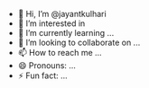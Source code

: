 - 👋 Hi, I’m @jayantkulhari
- 👀 I’m interested in 
- 🌱 I’m currently learning ...
- 💞️ I’m looking to collaborate on ...
- 📫 How to reach me ...
- 😄 Pronouns: ...
- ⚡ Fun fact: ...

<!---
jayantkulhari/jayantkulhari is a ✨ special ✨ repository because its `README.md` (this file) appears on your GitHub profile.
You can click the Preview link to take a look at your changes.
--->

